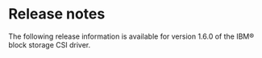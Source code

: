 # Release notes

The following release information is available for version 1.6.0 of the IBM® block storage CSI driver.

